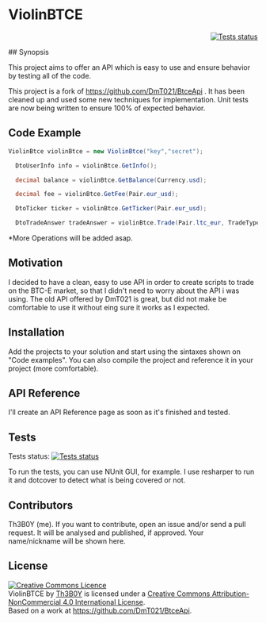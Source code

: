 ViolinBTCE
==========
<p align="right">
<a href="http://www.appveyor.com/"><img alt="Tests status" src="https://ci.appveyor.com/api/projects/status/u76hesrmw3rgywoy"/></a></p>
## Synopsis

This project aims to offer an API which is easy to use and ensure behavior by testing all of the code. 

This project is a fork of https://github.com/DmT021/BtceApi . It has been cleaned up and used some new techniques for implementation. Unit tests are now being written to ensure 100% of expected behavior.

## Code Example

``` c#
ViolinBtce violinBtce = new ViolinBtce("key","secret");

  DtoUserInfo info = violinBtce.GetInfo();

  decimal balance = violinBtce.GetBalance(Currency.usd);

  decimal fee = violinBtce.GetFee(Pair.eur_usd);

  DtoTicker ticker = violinBtce.GetTicker(Pair.eur_usd);

  DtoTradeAnswer tradeAnswer = violinBtce.Trade(Pair.ltc_eur, TradeType.sell, 100m, 0.1m);
```

*More Operations will be added asap.

## Motivation

I decided to have a clean, easy to use API in order to create scripts to trade on the BTC-E market, so that I didn't need to worry about the API i was using. The old API offered by DmT021 is great, but did not make be comfortable to use it without eing sure it works as I expected.

## Installation

Add the projects to your solution and start using the sintaxes shown on "Code examples". You can also compile the project and reference it in your project (more comfortable).

## API Reference

I'll create an API Reference page as soon as it's finished and tested.

## Tests

Tests status: <a href="http://www.appveyor.com/"><img alt="Tests status" src="https://ci.appveyor.com/api/projects/status/u76hesrmw3rgywoy"/></a>

To run the tests, you can use NUnit GUI, for example. I use resharper to run it and dotcover to detect what is being covered or not.

## Contributors

Th3B0Y (me). If you want to contribute, open an issue and/or send a pull request. It will be analysed and published, if approved. Your name/nickname will be shown here.

## License

<a rel="license" href="http://creativecommons.org/licenses/by-nc/4.0/"><img alt="Creative Commons Licence" style="border-width:0" src="https://i.creativecommons.org/l/by-nc/4.0/88x31.png" /></a><br /><span xmlns:dct="http://purl.org/dc/terms/" property="dct:title">ViolinBTCE</span> by <a xmlns:cc="http://creativecommons.org/ns#" href="https://github.com/brunoamancio/ViolinBTCE" property="cc:attributionName" rel="cc:attributionURL">Th3B0Y</a> is licensed under a <a rel="license" href="http://creativecommons.org/licenses/by-nc/4.0/">Creative Commons Attribution-NonCommercial 4.0 International License</a>.<br />Based on a work at <a xmlns:dct="http://purl.org/dc/terms/" href="https://github.com/DmT021/BtceApi" rel="dct:source">https://github.com/DmT021/BtceApi</a>.





